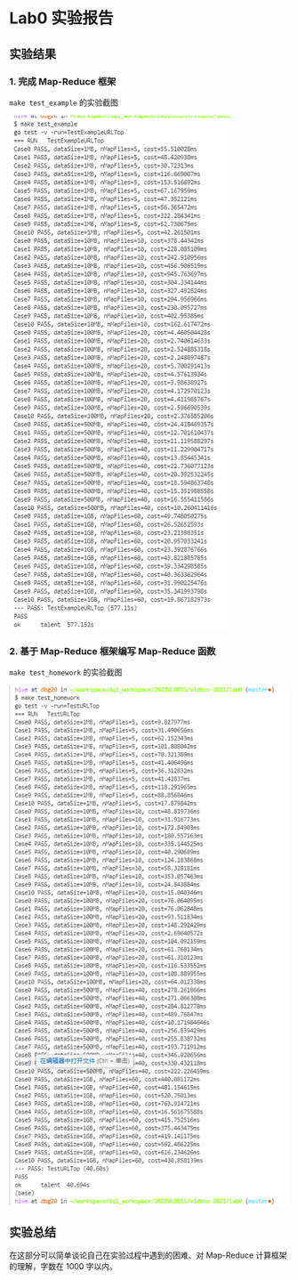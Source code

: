 # Lab0 实验报告

## 实验结果

### 1. 完成 Map-Reduce 框架

`make test_example` 的实验截图

![test_example_result](report/test_example.png)

### 2. 基于 Map-Reduce 框架编写 Map-Reduce 函数

`make test_homework` 的实验截图

![test_homework_result](report/test_homework.png)

## 实验总结

在这部分可以简单谈论自己在实验过程中遇到的困难、对 Map-Reduce 计算框架的理解，字数在 1000 字以内。
